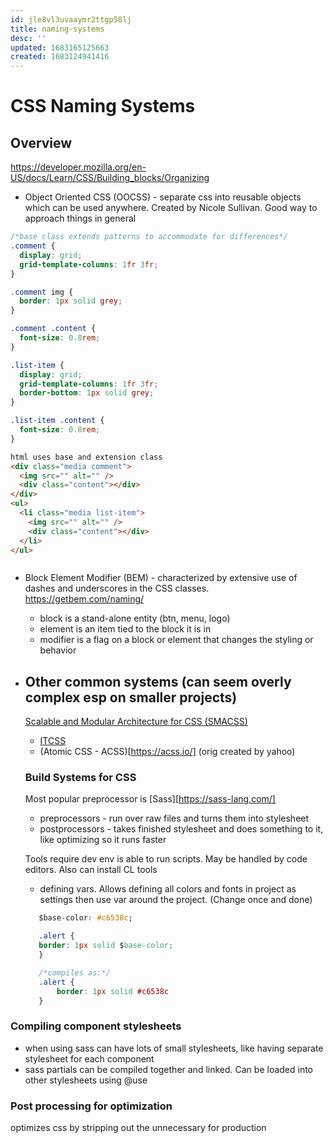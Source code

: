 ```yaml
---
id: jle8vl3uvaaymr2ttgp58lj
title: naming-systems
desc: ''
updated: 1683165125663
created: 1683124941416
---
```

# CSS Naming Systems
## Overview
https://developer.mozilla.org/en-US/docs/Learn/CSS/Building_blocks/Organizing
- Object Oriented CSS (OOCSS) - separate css into reusable objects which can be used anywhere. Created by Nicole Sullivan. Good way to approach things in general
```css
/*base class extends patterns to accommodate for differences*/
.comment {
  display: grid;
  grid-template-columns: 1fr 3fr;
}

.comment img {
  border: 1px solid grey;
}

.comment .content {
  font-size: 0.8rem;
}

.list-item {
  display: grid;
  grid-template-columns: 1fr 3fr;
  border-bottom: 1px solid grey;
}

.list-item .content {
  font-size: 0.8rem;
}
```
```html
html uses base and extension class
<div class="media comment">
  <img src="" alt="" />
  <div class="content"></div>
</div>
<ul>
  <li class="media list-item">
    <img src="" alt="" />
    <div class="content"></div>
  </li>
</ul>



```
- Block Element Modifier (BEM) - characterized by extensive use of dashes and underscores in the CSS classes. https://getbem.com/naming/
    - block is a stand-alone entity (btn, menu, logo)
    - element is an item tied to the block it is in
    - modifier is a flag on a block or element that changes the styling or behavior
- Other common systems (can seem overly complex esp on smaller projects)
    - 
     [Scalable and Modular Architecture for CSS (SMACSS)](http://smacss.com/)
     - [ITCSS](https://itcss.io/)
     - (Atomic CSS -  ACSS)[https://acss.io/] (orig created by yahoo)

     ### Build Systems for CSS
     Most popular preprocessor is [Sass][https://sass-lang.com/]
     - preprocessors - run over raw files and turns them into stylesheet
     - postprocessors - takes finished stylesheet and does something to it, like optimizing so it runs faster
     
     Tools require dev env is able to run scripts. May be handled by code editors. Also can install CL tools  

     - defining vars. Allows defining all colors and fonts in project as settings then use var around the project. (Change once and done)
     ```css
        $base-color: #c6538c;

        .alert {
        border: 1px solid $base-color;
        }

        /*compiles as:*/
        .alert {
            border: 1px solid #c6538c
        }
    ```
### Compiling component stylesheets
- when using sass can have lots of small stylesheets, like having separate stylesheet for each component
-  sass partials can be compiled together and linked. Can be loaded into other stylesheets using @use

### Post processing for optimization
optimizes css by stripping out the unnecessary for production
    



     